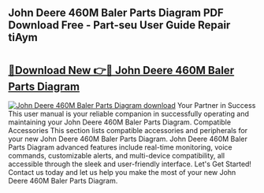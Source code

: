 ## John Deere 460M Baler Parts Diagram PDF Download Free - Part-seu User Guide Repair tiAym

# <h2><a href="http://dfpohq.blite.top/?on=John+Deere+460M+Baler+Parts+Diagram">🔗Download New 👉🔴 John Deere 460M Baler Parts Diagram</a></h2>

[![John Deere 460M Baler Parts Diagram download](https://i.imgur.com/lujVjoI.png)](http://dfpohq.blite.top/?on=John+Deere+460M+Baler+Parts+Diagram)
Your Partner in Success This user manual is your reliable companion in successfully operating and maintaining your John Deere 460M Baler Parts Diagram. Compatible Accessories This section lists compatible accessories and peripherals for your new John Deere 460M Baler Parts Diagram. John Deere 460M Baler Parts Diagram advanced features include real-time monitoring, voice commands, customizable alerts, and multi-device compatibility, all accessible through the sleek and user-friendly interface. Let's Get Started! Contact us today and let us help you make the most of your new John Deere 460M Baler Parts Diagram.
